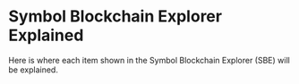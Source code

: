 # Symbol Blockchain Explorer Explained
Here is where each item shown in the Symbol Blockchain Explorer (SBE) will be explained. 
